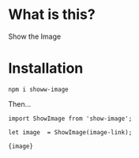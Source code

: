 # What is this?

Show the Image 

# Installation 

`npm i showw-image`

Then...

```
import ShowImage from 'show-image';

let image  = ShowImage(image-link);

{image}

```

